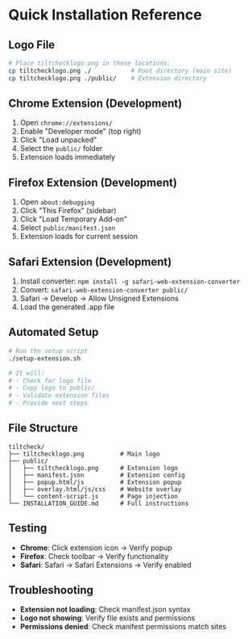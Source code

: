 # Quick Installation Reference

## Logo File
```bash
# Place tiltchecklogo.png in these locations:
cp tiltchecklogo.png ./           # Root directory (main site)
cp tiltchecklogo.png ./public/    # Extension directory
```

## Chrome Extension (Development)
1. Open `chrome://extensions/`
2. Enable "Developer mode" (top right)
3. Click "Load unpacked"
4. Select the `public/` folder
5. Extension loads immediately

## Firefox Extension (Development)  
1. Open `about:debugging`
2. Click "This Firefox" (sidebar)
3. Click "Load Temporary Add-on"
4. Select `public/manifest.json`
5. Extension loads for current session

## Safari Extension (Development)
1. Install converter: `npm install -g safari-web-extension-converter`
2. Convert: `safari-web-extension-converter public/`
3. Safari → Develop → Allow Unsigned Extensions
4. Load the generated .app file

## Automated Setup
```bash
# Run the setup script
./setup-extension.sh

# It will:
# - Check for logo file
# - Copy logo to public/
# - Validate extension files
# - Provide next steps
```

## File Structure
```
tiltcheck/
├── tiltchecklogo.png          # Main logo
├── public/
│   ├── tiltchecklogo.png      # Extension logo
│   ├── manifest.json          # Extension config
│   ├── popup.html/js          # Extension popup
│   ├── overlay.html/js/css    # Website overlay
│   └── content-script.js      # Page injection
└── INSTALLATION_GUIDE.md      # Full instructions
```

## Testing
- **Chrome**: Click extension icon → Verify popup
- **Firefox**: Check toolbar → Verify functionality  
- **Safari**: Safari → Safari Extensions → Verify enabled

## Troubleshooting
- **Extension not loading**: Check manifest.json syntax
- **Logo not showing**: Verify file exists and permissions
- **Permissions denied**: Check manifest permissions match sites
